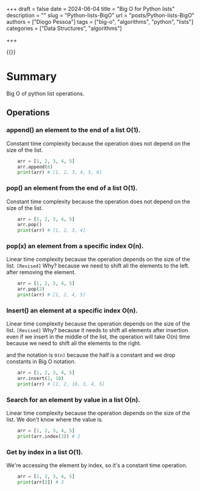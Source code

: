 +++
draft = false
date = 2024-06-04
title = "Big O for Python lists"
description = ""
slug = "Python-lists-BigO"
url = "posts/Python-lists-BigO"
authors = ["Diogo Pessoa"]
tags = ["big-o", "algorithms", "python", "lists"]
categories = ["Data Structures", "algorithms"]

+++

{{<toc>}}

# Summary

Big O of python list operations.

## Operations

### append() an element to the end of a list O(1).

Constant time complexity because the operation does not depend on the size of the list.

```python
    arr = [1, 2, 3, 4, 5]
    arr.append(6)
    print(arr) # [1, 2, 3, 4, 5, 6]
```

### pop() an element from the end of a list O(1).

Constant time complexity because the operation does not depend on the size of the list.

```python
    arr = [1, 2, 3, 4, 5]
    arr.pop()
    print(arr) # [1, 2, 3, 4]
```

### pop(x) an element from a specific index O(n).

Linear time complexity because the operation depends on the size of the list.
`[Revised]` Why? because we need to shift all the elements to the left. after removing
the element.

```python
    arr = [1, 2, 3, 4, 5]
    arr.pop(2)
    print(arr) # [1, 2, 4, 5]
```

### Insert() an element at a specific index O(n).

Linear time complexity because the operation depends on the size of the list.
`[Revised]` Why? because it needs to shift all elements after insertion.
even if we insert in the middle of the list, the operation will take O(n) time because
we need to shift all the elements to the right.

and the notation is `O(n)` because the half is a constant and we drop constants in Big O
notation.

```python
    arr = [1, 2, 3, 4, 5]
    arr.insert(2, 10)
    print(arr) # [1, 2, 10, 3, 4, 5]
```

### Search for an element by value in a list O(n).

Linear time complexity because the operation depends on the size of the list. We don't
know where the value is.

```python
    arr = [1, 2, 3, 4, 5]
    print(arr.index(3)) # 2
```

### Get by index in a list O(1).

We're accessing the element by index, so it's a constant time operation.

```python
    arr = [1, 2, 3, 4, 5]
    print(arr[2]) # 3
```

